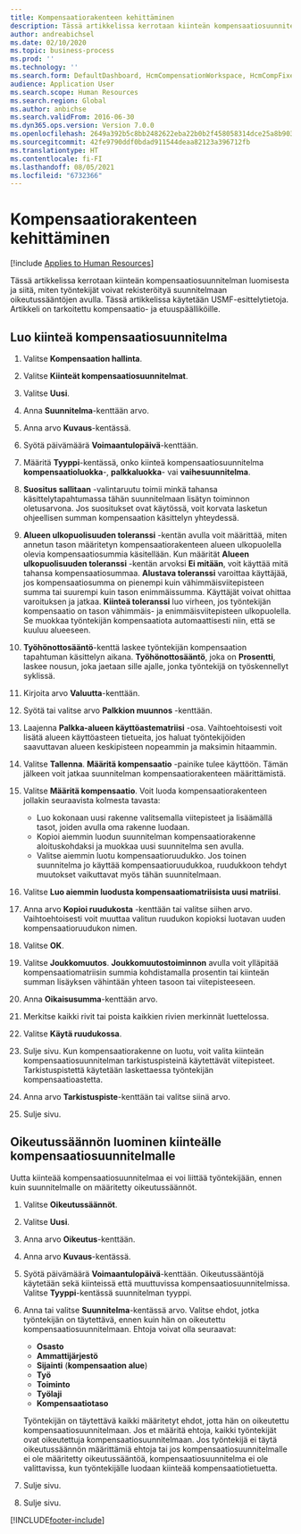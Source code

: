 ```yaml
---
title: Kompensaatiorakenteen kehittäminen
description: Tässä artikkelissa kerrotaan kiinteän kompensaatiosuunnitelman luomisesta ja siitä, miten työntekijät voivat rekisteröityä suunnitelmaan oikeutussääntöjen avulla.
author: andreabichsel
ms.date: 02/10/2020
ms.topic: business-process
ms.prod: ''
ms.technology: ''
ms.search.form: DefaultDashboard, HcmCompensationWorkspace, HcmCompFixedPlansPart, HRMCompFixedPlanTable, HRMCompCreateGridDialog, HRCCompGridView, HRMCompEligibility,  HRCCompGrid
audience: Application User
ms.search.scope: Human Resources
ms.search.region: Global
ms.author: anbichse
ms.search.validFrom: 2016-06-30
ms.dyn365.ops.version: Version 7.0.0
ms.openlocfilehash: 2649a392b5c8bb2482622eba22b0b2f458058314dce25a8b9032eb2ef518240c
ms.sourcegitcommit: 42fe9790ddf0bdad911544deaa82123a396712fb
ms.translationtype: HT
ms.contentlocale: fi-FI
ms.lasthandoff: 08/05/2021
ms.locfileid: "6732366"
---
```

# <a name="develop-a-compensation-structure"></a>Kompensaatiorakenteen kehittäminen

[!include [Applies to Human Resources](../includes/applies-to-hr.md)]

Tässä artikkelissa kerrotaan kiinteän kompensaatiosuunnitelman luomisesta ja siitä, miten työntekijät voivat rekisteröityä suunnitelmaan oikeutussääntöjen avulla. Tässä artikkelissa käytetään USMF-esittelytietoja. Artikkeli on tarkoitettu kompensaatio- ja etuuspäälliköille.

## <a name="create-a-fixed-compensation-plan"></a>Luo kiinteä kompensaatiosuunnitelma

1. Valitse **Kompensaation hallinta**.

2. Valitse **Kiinteät kompensaatiosuunnitelmat**.

3. Valitse **Uusi**.

4. Anna **Suunnitelma**-kenttään arvo.

5. Anna arvo **Kuvaus**-kentässä.

6. Syötä päivämäärä **Voimaantulopäivä**-kenttään.

7. Määritä **Tyyppi**-kentässä, onko kiinteä kompensaatiosuunnitelma **kompensaatioluokka**-, **palkkaluokka**- vai **vaihesuunnitelma**.

8. **Suositus sallitaan** -valintaruutu toimii minkä tahansa käsittelytapahtumassa tähän suunnitelmaan lisätyn toiminnon oletusarvona. Jos suositukset ovat käytössä, voit korvata lasketun ohjeellisen summan kompensaation käsittelyn yhteydessä.

9. **Alueen ulkopuolisuuden toleranssi** -kentän avulla voit määrittää, miten annetun tason määritetyn kompensaatiorakenteen alueen ulkopuolella olevia kompensaatiosummia käsitellään. Kun määrität **Alueen ulkopuolisuuden toleranssi** -kentän arvoksi **Ei mitään**, voit käyttää mitä tahansa kompensaatiosummaa. **Alustava toleranssi** varoittaa käyttäjää, jos kompensaatiosumma on pienempi kuin vähimmäisviitepisteen summa tai suurempi kuin tason enimmäissumma. Käyttäjät voivat ohittaa varoituksen ja jatkaa. **Kiinteä toleranssi** luo virheen, jos työntekijän kompensaatio on tason vähimmäis- ja enimmäisviitepisteen ulkopuolella. Se muokkaa työntekijän kompensaatiota automaattisesti niin, että se kuuluu alueeseen.

10. **Työhönottosääntö**-kenttä laskee työntekijän kompensaation tapahtuman käsittelyn aikana. **Työhönottosääntö**, joka on **Prosentti**,  laskee nousun, joka jaetaan sille ajalle, jonka työntekijä on työskennellyt syklissä.

11. Kirjoita arvo **Valuutta**-kenttään.

12. Syötä tai valitse arvo **Palkkion muunnos** -kenttään.

13. Laajenna **Palkka-alueen käyttöastematriisi** -osa. Vaihtoehtoisesti voit lisätä alueen käyttöasteen tietueita, jos haluat työntekijöiden saavuttavan alueen keskipisteen nopeammin ja maksimin hitaammin.

14. Valitse **Tallenna**. **Määritä kompensaatio** -painike tulee käyttöön. Tämän jälkeen voit jatkaa suunnitelman kompensaatiorakenteen määrittämistä.

15. Valitse **Määritä kompensaatio**. Voit luoda kompensaatiorakenteen jollakin seuraavista kolmesta tavasta:

    - Luo kokonaan uusi rakenne valitsemalla viitepisteet ja lisäämällä tasot, joiden avulla oma rakenne luodaan.
    - Kopioi aiemmin luodun suunnitelman kompensaatiorakenne aloituskohdaksi ja muokkaa uusi suunnitelma sen avulla.
    - Valitse aiemmin luotu kompensaatioruudukko. Jos toinen suunnitelma jo käyttää kompensaatioruudukkoa, ruudukkoon tehdyt muutokset vaikuttavat myös tähän suunnitelmaan.

16. Valitse **Luo aiemmin luodusta kompensaatiomatriisista uusi matriisi**.

17. Anna arvo **Kopioi ruudukosta** -kenttään tai valitse siihen arvo. Vaihtoehtoisesti voit muuttaa valitun ruudukon kopioksi luotavan uuden kompensaatioruudukon nimen.

18. Valitse **OK**.

19. Valitse **Joukkomuutos**. **Joukkomuutostoiminnon** avulla voit ylläpitää kompensaatiomatriisin summia kohdistamalla prosentin tai kiinteän summan lisäyksen vähintään yhteen tasoon tai viitepisteeseen.

20. Anna **Oikaisusumma**-kenttään arvo.

21. Merkitse kaikki rivit tai poista kaikkien rivien merkinnät luettelossa.

22. Valitse **Käytä ruudukossa**.

23. Sulje sivu. Kun kompensaatiorakenne on luotu, voit valita kiinteän kompensaatiosuunnitelman tarkistuspisteinä käytettävät viitepisteet. Tarkistuspistettä käytetään laskettaessa työntekijän kompensaatioastetta.

24. Anna arvo **Tarkistuspiste**-kenttään tai valitse siinä arvo.

25. Sulje sivu.

## <a name="create-an-eligibility-rule-for-the-fixed-compensation-plan"></a>Oikeutussäännön luominen kiinteälle kompensaatiosuunnitelmalle

Uutta kiinteää kompensaatiosuunnitelmaa ei voi liittää työntekijään, ennen kuin suunnitelmalle on määritetty oikeutussäännöt.  

1. Valitse **Oikeutussäännöt**.

2. Valitse **Uusi**.

3. Anna arvo **Oikeutus**-kenttään.

4. Anna arvo **Kuvaus**-kentässä.

5. Syötä päivämäärä **Voimaantulopäivä**-kenttään. Oikeutussääntöjä käytetään sekä kiinteissä että muuttuvissa kompensaatiosuunnitelmissa. Valitse **Tyyppi**-kentässä suunnitelman tyyppi.

6. Anna tai valitse **Suunnitelma**-kentässä arvo. Valitse ehdot, jotka työntekijän on täytettävä, ennen kuin hän on oikeutettu kompensaatiosuunnitelmaan. Ehtoja voivat olla seuraavat:

    - **Osasto**
    - **Ammattijärjestö**
    - **Sijainti** (**kompensaation alue**)
    - **Työ**
    - **Toiminto**
    - **Työlaji**
    - **Kompensaatiotaso**
    
    Työntekijän on täytettävä kaikki määritetyt ehdot, jotta hän on oikeutettu kompensaatiosuunnitelmaan. Jos et määritä ehtoja, kaikki työntekijät ovat oikeutettuja kompensaatiosuunnitelmaan. Jos työntekijä ei täytä oikeutussäännön määrittämiä ehtoja tai jos kompensaatiosuunnitelmalle ei ole määritetty oikeutussääntöä, kompensaatiosuunnitelma ei ole valittavissa, kun työntekijälle luodaan kiinteää kompensaatiotietuetta.

7. Sulje sivu.

8. Sulje sivu.



[!INCLUDE[footer-include](../includes/footer-banner.md)]